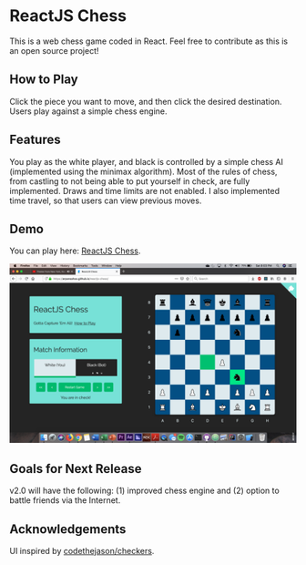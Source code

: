 # ReactJS Chess

This is a web chess game coded in React. Feel free to contribute as this is an open source project!

## How to Play

Click the piece you want to move, and then click the desired destination. Users play against a simple chess engine.

## Features

You play as the white player, and black is controlled by a simple chess AI (implemented using the minimax algorithm). Most of the rules of chess, from castling to not being able to put yourself in check, are fully implemented. Draws and time limits are not enabled. I also implemented time travel, so that users can view previous moves.

## Demo

You can play here: [ReactJS Chess](https://arpansahoo.github.io/reactjs-chess/).

![](/preview.png)

## Goals for Next Release

v2.0 will have the following: (1) improved chess engine and (2) option to battle friends via the Internet.

## Acknowledgements

UI inspired by [codethejason/checkers](https://github.com/codethejason/checkers).
